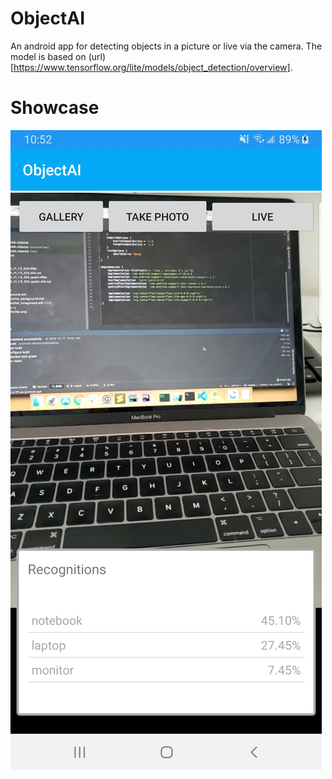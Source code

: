 # ObjectAI

An android app for detecting objects in a picture or live via the camera. The model is based on (url)[https://www.tensorflow.org/lite/models/object_detection/overview].

# Showcase

![App Screen](app_screen.jpg)